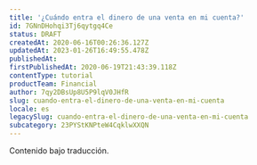 ```yaml
---
title: '¿Cuándo entra el dinero de una venta en mi cuenta?'
id: 7GNnDHohqi3Tj6qytgq4Ce
status: DRAFT
createdAt: 2020-06-16T00:26:36.127Z
updatedAt: 2023-01-26T16:49:55.478Z
publishedAt: 
firstPublishedAt: 2020-06-19T21:43:39.118Z
contentType: tutorial
productTeam: Financial
author: 7qy2DBsUp8U5P9lqV0JHfR
slug: cuando-entra-el-dinero-de-una-venta-en-mi-cuenta
locale: es
legacySlug: cuando-entra-el-dinero-de-una-venta-en-mi-cuenta
subcategory: 23PYStKNPteW4CqklwXXQN
---
```


<div class="alert alert-warning" role="alert">Contenido bajo traducción.</div>
